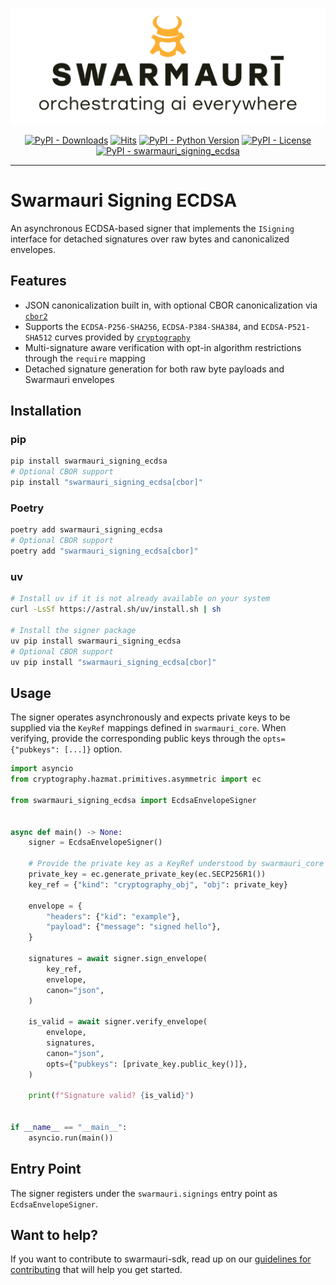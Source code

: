 ![Swarmauri Logo](https://github.com/swarmauri/swarmauri-sdk/blob/3d4d1cfa949399d7019ae9d8f296afba773dfb7f/assets/swarmauri.brand.theme.svg)


<p align="center">
    <a href="https://pypi.org/project/swarmauri_signing_ecdsa/">
        <img src="https://img.shields.io/pypi/dm/swarmauri_signing_ecdsa" alt="PyPI - Downloads"/></a>
    <a href="https://hits.sh/github.com/swarmauri/swarmauri-sdk/tree/master/pkgs/standards/swarmauri_signing_ecdsa/">
        <img alt="Hits" src="https://hits.sh/github.com/swarmauri/swarmauri-sdk/tree/master/pkgs/standards/swarmauri_signing_ecdsa.svg"/></a>
    <a href="https://pypi.org/project/swarmauri_signing_ecdsa/">
        <img src="https://img.shields.io/pypi/pyversions/swarmauri_signing_ecdsa" alt="PyPI - Python Version"/></a>
    <a href="https://pypi.org/project/swarmauri_signing_ecdsa/">
        <img src="https://img.shields.io/pypi/l/swarmauri_signing_ecdsa" alt="PyPI - License"/></a>
    <a href="https://pypi.org/project/swarmauri_signing_ecdsa/">
        <img src="https://img.shields.io/pypi/v/swarmauri_signing_ecdsa?label=swarmauri_signing_ecdsa&color=green" alt="PyPI - swarmauri_signing_ecdsa"/></a>
</p>

---

# Swarmauri Signing ECDSA

An asynchronous ECDSA-based signer that implements the `ISigning` interface for
detached signatures over raw bytes and canonicalized envelopes.

## Features

- JSON canonicalization built in, with optional CBOR canonicalization via
  [`cbor2`](https://pypi.org/project/cbor2/)
- Supports the `ECDSA-P256-SHA256`, `ECDSA-P384-SHA384`, and
  `ECDSA-P521-SHA512` curves provided by
  [`cryptography`](https://pypi.org/project/cryptography/)
- Multi-signature aware verification with opt-in algorithm restrictions through
  the `require` mapping
- Detached signature generation for both raw byte payloads and Swarmauri
  envelopes

## Installation

### pip

```bash
pip install swarmauri_signing_ecdsa
# Optional CBOR support
pip install "swarmauri_signing_ecdsa[cbor]"
```

### Poetry

```bash
poetry add swarmauri_signing_ecdsa
# Optional CBOR support
poetry add "swarmauri_signing_ecdsa[cbor]"
```

### uv

```bash
# Install uv if it is not already available on your system
curl -LsSf https://astral.sh/uv/install.sh | sh

# Install the signer package
uv pip install swarmauri_signing_ecdsa
# Optional CBOR support
uv pip install "swarmauri_signing_ecdsa[cbor]"
```

## Usage

The signer operates asynchronously and expects private keys to be supplied via
the `KeyRef` mappings defined in `swarmauri_core`. When verifying, provide the
corresponding public keys through the `opts={"pubkeys": [...]}` option.

```python
import asyncio
from cryptography.hazmat.primitives.asymmetric import ec

from swarmauri_signing_ecdsa import EcdsaEnvelopeSigner


async def main() -> None:
    signer = EcdsaEnvelopeSigner()

    # Provide the private key as a KeyRef understood by swarmauri_core
    private_key = ec.generate_private_key(ec.SECP256R1())
    key_ref = {"kind": "cryptography_obj", "obj": private_key}

    envelope = {
        "headers": {"kid": "example"},
        "payload": {"message": "signed hello"},
    }

    signatures = await signer.sign_envelope(
        key_ref,
        envelope,
        canon="json",
    )

    is_valid = await signer.verify_envelope(
        envelope,
        signatures,
        canon="json",
        opts={"pubkeys": [private_key.public_key()]},
    )

    print(f"Signature valid? {is_valid}")


if __name__ == "__main__":
    asyncio.run(main())
```

## Entry Point

The signer registers under the `swarmauri.signings` entry point as
`EcdsaEnvelopeSigner`.

## Want to help?

If you want to contribute to swarmauri-sdk, read up on our
[guidelines for contributing](https://github.com/swarmauri/swarmauri-sdk/blob/master/CONTRIBUTING.md)
that will help you get started.